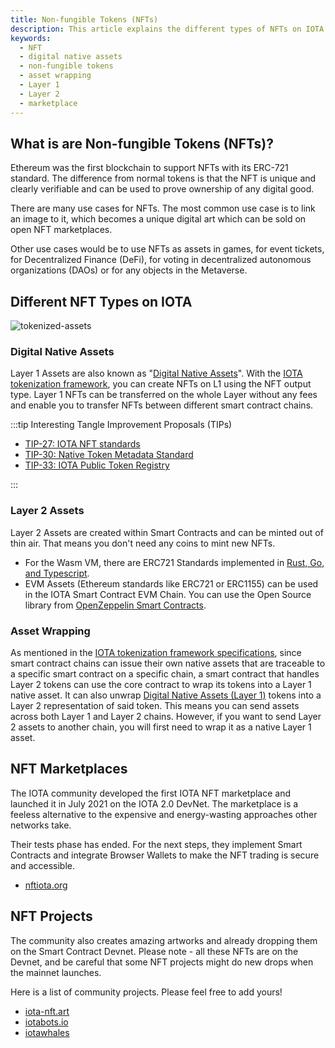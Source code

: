 ```yaml
---
title: Non-fungible Tokens (NFTs)
description: This article explains the different types of NFTs on IOTA.
keywords:
  - NFT
  - digital native assets
  - non-fungible tokens
  - asset wrapping
  - Layer 1
  - Layer 2
  - marketplace
---
```


## What is are Non-fungible Tokens (NFTs)?

Ethereum was the first blockchain to support NFTs with its ERC-721 standard. The difference from normal tokens is that
the NFT is unique and clearly verifiable and can be used to prove ownership of any digital good.

There are many use cases for NFTs. The most common use case is to link an image to it, which becomes a unique digital
art which can be sold on open NFT marketplaces.

Other use cases would be to use NFTs as assets in games, for event tickets, for Decentralized Finance (DeFi), for voting
in decentralized autonomous organizations (DAOs) or for any objects in the Metaverse.

## Different NFT Types on IOTA

![tokenized-assets](/img/learn/layer2-tokenized-assets.png)

### Digital Native Assets

Layer 1 Assets are also known as "[Digital Native Assets](https://github.com/iotaledger/tips/pull/38)". With the
[IOTA tokenization framework](https://blog.iota.org/tokenization-on-the-tangle-iota-digital-assets-framework/), you can
create NFTs on L1 using the NFT output type. Layer 1 NFTs can be transferred on the whole Layer without any fees and
enable you to transfer NFTs between different smart contract chains.

:::tip Interesting Tangle Improvement Proposals (TIPs)

- [TIP-27: IOTA NFT standards](https://github.com/iotaledger/tips/pull/65)
- [TIP-30: Native Token Metadata Standard](https://github.com/iotaledger/tips/pull/68)
- [TIP-33: IOTA Public Token Registry](https://github.com/Kami-Labs/tips/blob/tip-33/tips/TIP-0033/tip-0033.md)

:::

### Layer 2 Assets

Layer 2 Assets are created within Smart Contracts and can be minted out of thin air. That means you don't need any coins
to mint new NFTs.

- For the Wasm VM, there are ERC721 Standards implemented in
  [Rust, Go, and Typescript](https://github.com/iotaledger/wasp/tree/develop/contracts/wasm/erc721).
- EVM Assets (Ethereum standards like ERC721 or ERC1155) can be used in the IOTA Smart Contract EVM Chain. You can use
  the Open Source library from [OpenZeppelin Smart Contracts](https://github.com/OpenZeppelin/openzeppelin-contracts).

### Asset Wrapping

As mentioned in the
[IOTA tokenization framework specifications](https://blog.iota.org/iota-tokenization-framework-specifications/#asset-wrapping),
since smart contract chains can issue their own native assets that are traceable to a specific smart contract on a
specific chain, a smart contract that handles Layer 2 tokens can use the core contract to wrap its tokens into a Layer 1
native asset. It can also unwrap [Digital Native Assets (Layer 1)](#digital-native-assets) tokens into a Layer 2
representation of said token. This means you can send assets across both Layer 1 and Layer 2 chains. However, if you
want to send Layer 2 assets to another chain, you will first need to wrap it as a native Layer 1 asset.

## NFT Marketplaces

The IOTA community developed the first IOTA NFT marketplace and launched it in July 2021 on the IOTA 2.0 DevNet. The
marketplace is a feeless alternative to the expensive and energy-wasting approaches other networks take.

Their tests phase has ended. For the next steps, they implement Smart Contracts and integrate Browser Wallets to make
the NFT trading is secure and accessible.

- [nftiota.org](https://nftiota.org/)

## NFT Projects

The community also creates amazing artworks and already dropping them on the Smart Contract Devnet. Please note - all
these NFTs are on the Devnet, and be careful that some NFT projects might do new drops when the mainnet launches.

Here is a list of community projects. Please feel free to add yours!

- [iota-nft.art](https://iota-nft.art/)
- [iotabots.io](https://iotabots.io/)
- [iotawhales](https://pixeldoggy.com/iotawhales)

